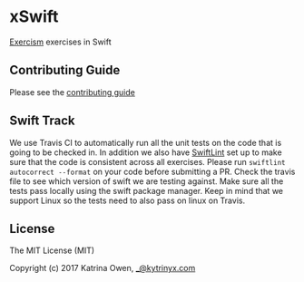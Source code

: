# xSwift

[Exercism](http://exercism.io) exercises in Swift

## Contributing Guide

Please see the [contributing guide](https://github.com/exercism/x-api/blob/master/CONTRIBUTING.md#the-exercise-data)

## Swift Track

We use Travis CI to automatically run all the unit tests on the code that is going to be checked in. In addition we also have [SwiftLint](https://github.com/realm/SwiftLint) set up to make sure that the code is consistent across all exercises. Please run `swiftlint autocorrect --format` on your code before submitting a PR. Check the travis file to see which version of swift we are testing against. Make sure all the tests pass locally using the swift package manager. Keep in mind that we support Linux so the tests need to also pass on linux on Travis. 

## License

The MIT License (MIT)

Copyright (c) 2017 Katrina Owen, _@kytrinyx.com
